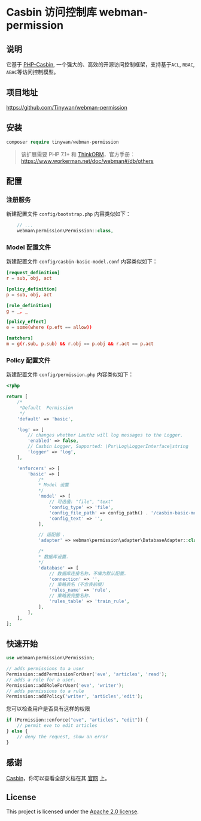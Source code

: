 # Casbin 访问控制库 webman-permission

## 说明

它基于 [PHP-Casbin](https://github.com/php-casbin/php-casbin), 一个强大的、高效的开源访问控制框架，支持基于`ACL`, `RBAC`, `ABAC`等访问控制模型。
  
## 项目地址

https://github.com/Tinywan/webman-permission
  
## 安装
 
```php
composer require tinywan/webman-permission
```
> 该扩展需要 PHP 7.1+ 和 [ThinkORM](https://www.kancloud.cn/manual/think-orm/1257998)，官方手册：https://www.workerman.net/doc/webman#/db/others

## 配置

### 注册服务
新建配置文件 `config/bootstrap.php` 内容类似如下：
  
```php
    // ...
    webman\permission\Permission::class,
```
### Model 配置文件 

新建配置文件 `config/casbin-basic-model.conf` 内容类似如下：
```conf
[request_definition]
r = sub, obj, act

[policy_definition]
p = sub, obj, act

[role_definition]
g = _, _

[policy_effect]
e = some(where (p.eft == allow))

[matchers]
m = g(r.sub, p.sub) && r.obj == p.obj && r.act == p.act
```
### Policy 配置文件
新建配置文件 `config/permission.php` 内容类似如下：
```php
<?php

return [
    /*
     *Default  Permission
     */
    'default' => 'basic',

    'log' => [
        // changes whether Lauthz will log messages to the Logger.
        'enabled' => false,
        // Casbin Logger, Supported: \Psr\Log\LoggerInterface|string
        'logger' => 'log',
    ],

    'enforcers' => [
        'basic' => [
            /*
            * Model 设置
            */
            'model' => [
                // 可选值: "file", "text"
                'config_type' => 'file',
                'config_file_path' => config_path() . '/casbin-basic-model.conf',
                'config_text' => '',
            ],

            // 适配器 .
            'adapter' => webman\permission\adapter\DatabaseAdapter::class,

            /*
            * 数据库设置.
            */
            'database' => [
                // 数据库连接名称，不填为默认配置.
                'connection' => '',
                // 策略表名（不含表前缀）
                'rules_name' => 'rule',
                // 策略表完整名称.
                'rules_table' => 'train_rule',
            ],
        ],
    ],
];
```
## 快速开始

```php
use webman\permission\Permission;

// adds permissions to a user
Permission::addPermissionForUser('eve', 'articles', 'read');
// adds a role for a user.
Permission::addRoleForUser('eve', 'writer');
// adds permissions to a rule
Permission::addPolicy('writer', 'articles','edit');
```

您可以检查用户是否具有这样的权限

```php
if (Permission::enforce("eve", "articles", "edit")) {
    // permit eve to edit articles
} else {
    // deny the request, show an error
}
````

## 感谢

[Casbin](https://github.com/php-casbin/php-casbin)，你可以查看全部文档在其 [官网](https://casbin.org/) 上。

## License

This project is licensed under the [Apache 2.0 license](LICENSE).
